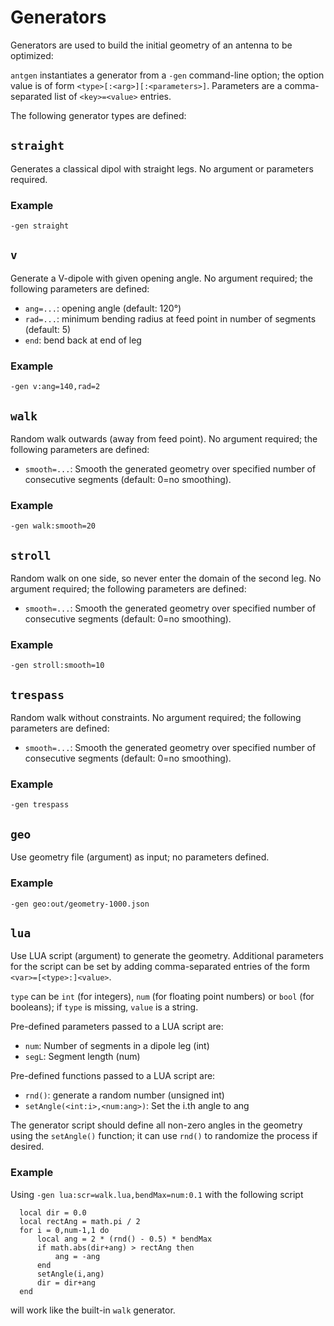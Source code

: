# Generators

Generators are used to build the initial geometry of an antenna to be
optimized:

`antgen` instantiates a generator from a `-gen` command-line option;
the option value is of form `<type>[:<arg>][:<parameters>]`. Parameters
are a comma-separated list of `<key>=<value>` entries.

The following generator types are defined:

## `straight`

Generates a classical dipol with straight legs. No argument or parameters
required.

### Example

    -gen straight

## `v`

Generate a V-dipole with given opening angle. No argument required; the
following parameters are defined:

* `ang=...`: opening angle (default: 120°)
* `rad=...`: minimum bending radius at feed point in number of segments
(default: 5)
* `end`: bend back at end of leg

### Example

    -gen v:ang=140,rad=2

## `walk`

Random walk outwards (away from feed point). No argument required; the
following parameters are defined:

* `smooth=...`: Smooth the generated geometry over specified number of
consecutive segments (default: 0=no smoothing).

### Example

    -gen walk:smooth=20

## `stroll`

Random walk on one side, so never enter the domain of the second leg.
No argument required; the following parameters are defined:

* `smooth=...`: Smooth the generated geometry over specified number of
consecutive segments (default: 0=no smoothing).

### Example

    -gen stroll:smooth=10

## `trespass`

Random walk without constraints. No argument required; the following
parameters are defined:

* `smooth=...`: Smooth the generated geometry over specified number of
consecutive segments (default: 0=no smoothing).

### Example

    -gen trespass

## `geo`

Use geometry file (argument) as input; no parameters defined.

### Example

    -gen geo:out/geometry-1000.json

## `lua`
  
Use LUA script (argument) to generate the geometry. Additional parameters
for the script can be set by adding comma-separated entries of the form
`<var>=[<type>:]<value>`.

`type` can be `int` (for integers), `num` (for floating point numbers) or
`bool` (for booleans); if `type` is missing, `value` is a string.

Pre-defined parameters passed to a LUA script are:

* `num`: Number of segments in a dipole leg (int)
* `segL`: Segment length (num)

Pre-defined functions passed to a LUA script are:

* `rnd()`: generate a random number (unsigned int)
* `setAngle(<int:i>,<num:ang>)`: Set the i.th angle to ang

The generator script should define all non-zero angles in the geometry using
the `setAngle()` function; it can use `rnd()` to randomize the process if
desired.

### Example

Using `-gen lua:scr=walk.lua,bendMax=num:0.1` with the following script

      local dir = 0.0
      local rectAng = math.pi / 2
      for i = 0,num-1,1 do
          local ang = 2 * (rnd() - 0.5) * bendMax
          if math.abs(dir+ang) > rectAng then
              ang = -ang
          end
          setAngle(i,ang)
          dir = dir+ang
      end

will work like the built-in `walk` generator.

